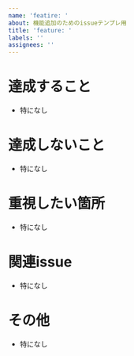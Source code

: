 ```yaml
---
name: 'featire: '
about: 機能追加のためのissueテンプレ用
title: 'feature: '
labels: ''
assignees: ''
---
```


# 達成すること

- 特になし

# 達成しないこと

- 特になし

# 重視したい箇所

- 特になし

# 関連issue

- 特になし

# その他

- 特になし
